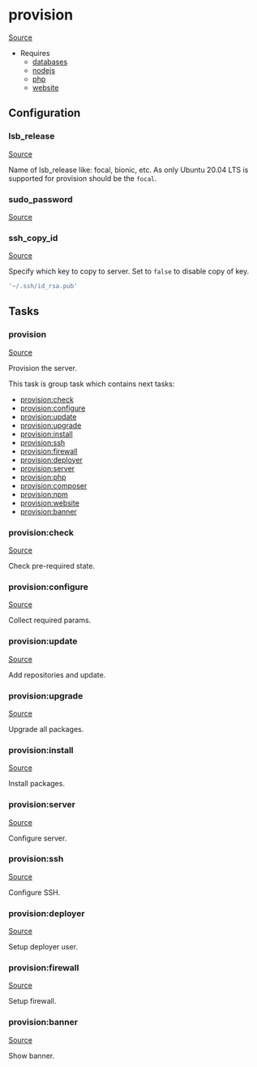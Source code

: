 <!-- DO NOT EDIT THIS FILE! -->
<!-- Instead edit recipe/provision.php -->
<!-- Then run bin/docgen -->

# provision

[Source](/recipe/provision.php)

* Requires
  * [databases](/docs/recipe/provision/databases.md)
  * [nodejs](/docs/recipe/provision/nodejs.md)
  * [php](/docs/recipe/provision/php.md)
  * [website](/docs/recipe/provision/website.md)

## Configuration
### lsb_release
[Source](https://github.com/deployphp/deployer/blob/master/recipe/provision.php#L16)

Name of lsb_release like: focal, bionic, etc.
As only Ubuntu 20.04 LTS is supported for provision should be the `focal`.



### sudo_password
[Source](https://github.com/deployphp/deployer/blob/master/recipe/provision.php#L157)





### ssh_copy_id
[Source](https://github.com/deployphp/deployer/blob/master/recipe/provision.php#L163)

Specify which key to copy to server.
Set to `false` to disable copy of key.

```php title="Default value"
'~/.ssh/id_rsa.pub'
```



## Tasks

### provision
[Source](https://github.com/deployphp/deployer/blob/master/recipe/provision.php#L21)

Provision the server.




This task is group task which contains next tasks:
* [provision:check](/docs/recipe/provision.md#provisioncheck)
* [provision:configure](/docs/recipe/provision.md#provisionconfigure)
* [provision:update](/docs/recipe/provision.md#provisionupdate)
* [provision:upgrade](/docs/recipe/provision.md#provisionupgrade)
* [provision:install](/docs/recipe/provision.md#provisioninstall)
* [provision:ssh](/docs/recipe/provision.md#provisionssh)
* [provision:firewall](/docs/recipe/provision.md#provisionfirewall)
* [provision:deployer](/docs/recipe/provision.md#provisiondeployer)
* [provision:server](/docs/recipe/provision.md#provisionserver)
* [provision:php](/docs/recipe/provision/php.md#provisionphp)
* [provision:composer](/docs/recipe/provision/php.md#provisioncomposer)
* [provision:npm](/docs/recipe/provision/nodejs.md#provisionnpm)
* [provision:website](/docs/recipe/provision/website.md#provisionwebsite)
* [provision:banner](/docs/recipe/provision.md#provisionbanner)


### provision:check
[Source](https://github.com/deployphp/deployer/blob/master/recipe/provision.php#L39)

Check pre-required state.




### provision:configure
[Source](https://github.com/deployphp/deployer/blob/master/recipe/provision.php#L58)

Collect required params.




### provision:update
[Source](https://github.com/deployphp/deployer/blob/master/recipe/provision.php#L80)

Add repositories and update.




### provision:upgrade
[Source](https://github.com/deployphp/deployer/blob/master/recipe/provision.php#L102)

Upgrade all packages.




### provision:install
[Source](https://github.com/deployphp/deployer/blob/master/recipe/provision.php#L109)

Install packages.




### provision:server
[Source](https://github.com/deployphp/deployer/blob/master/recipe/provision.php#L142)

Configure server.




### provision:ssh
[Source](https://github.com/deployphp/deployer/blob/master/recipe/provision.php#L147)

Configure SSH.




### provision:deployer
[Source](https://github.com/deployphp/deployer/blob/master/recipe/provision.php#L166)

Setup deployer user.




### provision:firewall
[Source](https://github.com/deployphp/deployer/blob/master/recipe/provision.php#L213)

Setup firewall.




### provision:banner
[Source](https://github.com/deployphp/deployer/blob/master/recipe/provision.php#L221)

Show banner.




